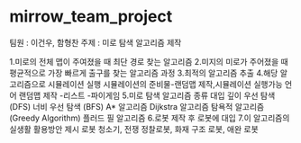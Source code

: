 # mirrow_team_project
팀원 : 이건우, 함형찬 주제 : 미로 탐색 알고리즘 제작

1.미로의 전체 맵이 주여졌을 때 최단 경로 찾는 알고리즘
2.미지의 미로가 주어졌을 때 평균적으로 가장 빠르게 출구를 찾는 알고리즘 과정 
3.최적의 알고리즘 추출
4.해당 알고리즘으로 시뮬레이션 실행 시뮬레이션의 준비물-랜덤맵 제작,시뮬레이션 실행가능 언어 랜덤맵 제작 -리스트 -파이게임
5.미로 탐색 알고리즘 종류 대입 깊이 우선 탐색 (DFS) 너비 우선 탐색 (BFS) A* 알고리즘 Dijkstra 알고리즘 탐욕적 알고리즘 (Greedy Algorithm) 플러드 필 알고리즘
6.로봇 제작 후 로봇에 대입
7.이 알고리즘의 실생활 활용방안 제시 로봇 청소기, 전쟁 정찰로봇, 화재 구조 로봇, 애완 로봇
